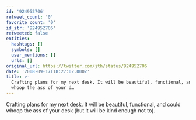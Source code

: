 ```yaml
---
id: '924952706'
retweet_count: '0'
favorite_count: '0'
id_str: '924952706'
retweeted: false
entities:
  hashtags: []
  symbols: []
  user_mentions: []
  urls: []
original_url: https://twitter.com/jth/status/924952706
date: '2008-09-17T18:27:02.000Z'
title: >-
  Crafting plans for my next desk. It will be beautiful, functional, and could
  whoop the ass of your d…
---
```


Crafting plans for my next desk. It will be beautiful, functional, and could whoop the ass of your desk (but it will be kind enough not to).